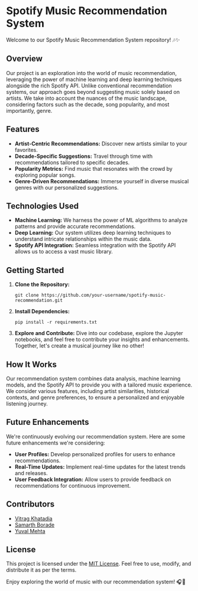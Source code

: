 <!DOCTYPE html>
<html lang="en">

<head>
  <meta charset="UTF-8">
  <meta name="viewport" content="width=device-width, initial-scale=1.0">
  
</head>

<body>

  <h1>Spotify Music Recommendation System</h1>

  <p>Welcome to our Spotify Music Recommendation System repository! 🎶✨</p>

  <h2>Overview</h2>

  <p>Our project is an exploration into the world of music recommendation, leveraging the power of machine learning and deep learning techniques alongside the rich Spotify API. Unlike conventional recommendation systems, our approach goes beyond suggesting music solely based on artists. We take into account the nuances of the music landscape, considering factors such as the decade, song popularity, and most importantly, genre.</p>

  <h2>Features</h2>

  <ul>
    <li><strong>Artist-Centric Recommendations:</strong> Discover new artists similar to your favorites.</li>
    <li><strong>Decade-Specific Suggestions:</strong> Travel through time with recommendations tailored to specific decades.</li>
    <li><strong>Popularity Metrics:</strong> Find music that resonates with the crowd by exploring popular songs.</li>
    <li><strong>Genre-Driven Recommendations:</strong> Immerse yourself in diverse musical genres with our personalized suggestions.</li>
  </ul>

  <h2>Technologies Used</h2>

  <ul>
    <li><strong>Machine Learning:</strong> We harness the power of ML algorithms to analyze patterns and provide accurate recommendations.</li>
    <li><strong>Deep Learning:</strong> Our system utilizes deep learning techniques to understand intricate relationships within the music data.</li>
    <li><strong>Spotify API Integration:</strong> Seamless integration with the Spotify API allows us to access a vast music library.</li>
  </ul>

  <h2>Getting Started</h2>

  <ol>
    <li><strong>Clone the Repository:</strong>
      <pre><code>git clone https://github.com/your-username/spotify-music-recommendation.git</code></pre>
    </li>
    <li><strong>Install Dependencies:</strong>
      <pre><code>pip install -r requirements.txt</code></pre>
    </li>
    <li><strong>Explore and Contribute:</strong> Dive into our codebase, explore the Jupyter notebooks, and feel free to contribute your insights and enhancements. Together, let's create a musical journey like no other!</li>
  </ol>

  <h2>How It Works</h2>

  <p>Our recommendation system combines data analysis, machine learning models, and the Spotify API to provide you with a tailored music experience. We consider various features, including artist similarities, historical contexts, and genre preferences, to ensure a personalized and enjoyable listening journey.</p>

  <h2>Future Enhancements</h2>

  <p>We're continuously evolving our recommendation system. Here are some future enhancements we're considering:</p>

  <ul>
    <li><strong>User Profiles:</strong> Develop personalized profiles for users to enhance recommendations.</li>
    <li><strong>Real-Time Updates:</strong> Implement real-time updates for the latest trends and releases.</li>
    <li><strong>User Feedback Integration:</strong> Allow users to provide feedback on recommendations for continuous improvement.</li>
  </ul>

  <h2>Contributors</h2>

  <ul>
    <li><a href="https://github.com/vitrag2003">Vitrag Khatadia</a></li>
    <li><a href="https://github.com/samarthborade007">Samarth Borade</a></li>
    <li><a href="https://github.com/yuval728">Yuval Mehta</a></li>
  </ul>

  <h2>License</h2>

  <p>This project is licensed under the <a href="LICENSE">MIT License</a>. Feel free to use, modify, and distribute it as per the terms.</p>

  <p>Enjoy exploring the world of music with our recommendation system! 🎧🌟</p>

</body>

</html>
